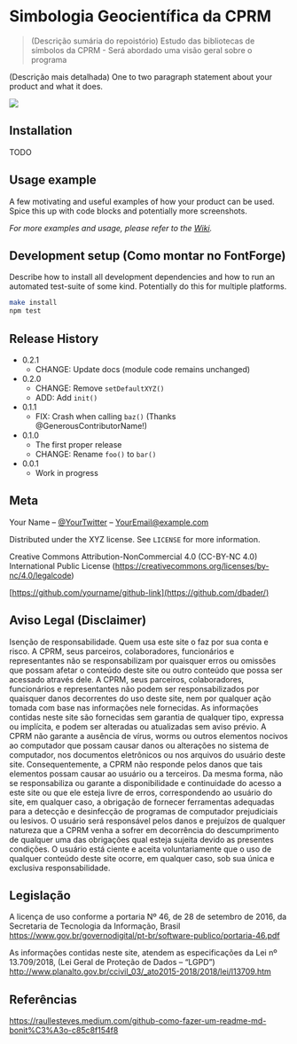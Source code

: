 # Simbologia Geocientífica da CPRM

> (Descrição sumária do repoistório) Estudo das bibliotecas de símbolos da CPRM - Será abordado uma visão geral sobre o programa

<!--- (Isto é um comentário em markdown)
[![NPM Version][npm-image]][npm-url]
[![Build Status][travis-image]][travis-url]
[![Downloads Stats][npm-downloads]][npm-url]
--->

(Descrição mais detalhada) One to two paragraph statement about your product and what it does.

![](https://via.placeholder.com/640x200.png?text=Screenshot+de+exemplo)

## Installation
TODO

<!---
OS X & Linux:

```sh
npm install my-crazy-module --save
```

Windows:

```sh
edit autoexec.bat
```
--->

## Usage example

A few motivating and useful examples of how your product can be used. Spice this up with code blocks and potentially more screenshots.

_For more examples and usage, please refer to the [Wiki][wiki]._

## Development setup (Como montar no FontForge)

Describe how to install all development dependencies and how to run an automated test-suite of some kind. Potentially do this for multiple platforms.

```sh
make install
npm test
```

## Release History

* 0.2.1
    * CHANGE: Update docs (module code remains unchanged)
* 0.2.0
    * CHANGE: Remove `setDefaultXYZ()`
    * ADD: Add `init()`
* 0.1.1
    * FIX: Crash when calling `baz()` (Thanks @GenerousContributorName!)
* 0.1.0
    * The first proper release
    * CHANGE: Rename `foo()` to `bar()`
* 0.0.1
    * Work in progress

## Meta

Your Name – [@YourTwitter](https://twitter.com/dbader_org) – YourEmail@example.com

Distributed under the XYZ license. See ``LICENSE`` for more information.

Creative Commons Attribution-NonCommercial 4.0  (CC-BY-NC 4.0) International Public License (https://creativecommons.org/licenses/by-nc/4.0/legalcode)

[https://github.com/yourname/github-link](https://github.com/dbader/)

<!---
## Contributing

1. Fork it (<https://github.com/yourname/yourproject/fork>)
2. Create your feature branch (`git checkout -b feature/fooBar`)
3. Commit your changes (`git commit -am 'Add some fooBar'`)
4. Push to the branch (`git push origin feature/fooBar`)
5. Create a new Pull Request
--->

<!-- Markdown link & img dfn's -->
[npm-image]: https://img.shields.io/npm/v/datadog-metrics.svg?style=flat-square
[npm-url]: https://npmjs.org/package/datadog-metrics
[npm-downloads]: https://img.shields.io/npm/dm/datadog-metrics.svg?style=flat-square
[travis-image]: https://img.shields.io/travis/dbader/node-datadog-metrics/master.svg?style=flat-square
[travis-url]: https://travis-ci.org/dbader/node-datadog-metrics
[wiki]: https://github.com/yourname/yourproject/wiki


## Aviso Legal (Disclaimer)
Isenção de responsabilidade. Quem usa este site o  faz por sua conta e risco.  A CPRM, seus parceiros, colaboradores, funcionários e representantes não se responsabilizam por quaisquer erros ou omissões que possam afetar o conteúdo deste site ou outro conteúdo que possa ser acessado através dele. A CPRM, seus parceiros, colaboradores, funcionários  e representantes não podem ser responsabilizados por quaisquer danos decorrentes do uso deste site, nem por qualquer ação tomada com base nas informações nele fornecidas. As informações contidas neste site são fornecidas sem garantia de qualquer tipo, expressa ou implícita, e podem ser alteradas ou atualizadas sem aviso prévio. A CPRM não garante a ausência de vírus, worms ou outros elementos nocivos ao computador que possam causar danos ou alterações no sistema de computador, nos documentos eletrônicos ou nos arquivos do usuário deste site. Consequentemente, a CPRM não responde pelos danos que tais elementos possam causar ao usuário ou a terceiros. Da mesma forma, não se responsabiliza ou garante a disponibilidade e continuidade do acesso a este site ou que ele esteja livre de erros, correspondendo ao usuário do site, em qualquer caso, a obrigação de fornecer ferramentas adequadas para a detecção e desinfecção de programas de computador prejudiciais ou lesivos. O usuário será responsável pelos danos e prejuízos de qualquer natureza que a CPRM venha a sofrer em decorrência do descumprimento de qualquer uma das obrigações qual esteja sujeita devido as presentes condições. O usuário está ciente e aceita voluntariamente que o uso de qualquer conteúdo deste site ocorre, em qualquer caso, sob sua única e exclusiva responsabilidade.


## Legislação
A licença de uso conforme a portaria Nº 46, de 28 de setembro de 2016, da Secretaria de Tecnologia da Informação, Brasil
https://www.gov.br/governodigital/pt-br/software-publico/portaria-46.pdf

As informações contidas neste site, atendem as especificações da Lei nº 13.709/2018, (Lei Geral de Proteção de Dados – “LGPD”)
http://www.planalto.gov.br/ccivil_03/_ato2015-2018/2018/lei/l13709.htm

## Referências
https://raullesteves.medium.com/github-como-fazer-um-readme-md-bonit%C3%A3o-c85c8f154f8